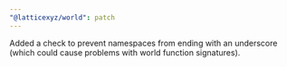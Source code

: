 ```yaml
---
"@latticexyz/world": patch
---
```


Added a check to prevent namespaces from ending with an underscore (which could cause problems with world function signatures).
